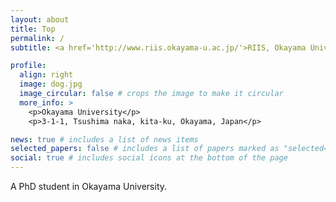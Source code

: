```yaml
---
layout: about
title: Top
permalink: /
subtitle: <a href='http://www.riis.okayama-u.ac.jp/'>RIIS, Okayama University</a>

profile:
  align: right
  image: dog.jpg
  image_circular: false # crops the image to make it circular
  more_info: >
    <p>Okayama University</p>
    <p>3-1-1, Tsushima naka, kita-ku, Okayama, Japan</p>

news: true # includes a list of news items
selected_papers: false # includes a list of papers marked as "selected={true}"
social: true # includes social icons at the bottom of the page
---
```


A PhD student in Okayama University.
